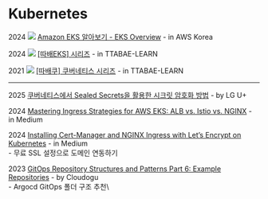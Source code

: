 # Kubernetes

2024 ![](<../.gitbook/assets/image (8).png>) [Amazon EKS 알아보기 - EKS Overview](https://www.youtube.com/watch?v=E49Q3y9wsUo) - in AWS Korea

2024 ![](<../.gitbook/assets/image (8).png>) [\[따배EKS\] 시리즈](https://www.youtube.com/watch?v=r44-FRjgf9M\&list=PLApuRlvrZKogRzF98XVC6_5KS40MBKU7M) - in TTABAE-LEARN

2021 ![](<../.gitbook/assets/image (8).png>) [\[따배쿠\] 쿠버네티스 시리즈](https://www.youtube.com/watch?v=6n5obRKsCRQ\&list=PLApuRlvrZKohaBHvXAOhUD-RxD0uQ3z0c) - in TTABAE-LEARN

***

2025 [쿠버네티스에서 Sealed Secrets을 활용한 시크릿 암호화 방법](https://techblog.uplus.co.kr/%EC%BF%A0%EB%B2%84%EB%84%A4%ED%8B%B0%EC%8A%A4%EC%97%90%EC%84%9C-sealed-secrets%EC%9D%84-%ED%99%9C%EC%9A%A9%ED%95%9C-%EC%8B%9C%ED%81%AC%EB%A6%BF-%EC%95%94%ED%98%B8%ED%99%94-%EB%B0%A9%EB%B2%95-1f44635a53e3) - by LG U+

2024 [Mastering Ingress Strategies for AWS EKS: ALB vs. Istio vs. NGINX](https://ramchandra-vadranam.medium.com/mastering-ingress-strategies-for-aws-eks-alb-vs-istio-vs-nginx-34a7bd4ce152) - in Medium

2024 [Installing Cert-Manager and NGINX Ingress with Let’s Encrypt on Kubernetes](https://hbayraktar.medium.com/installing-cert-manager-and-nginx-ingress-with-lets-encrypt-on-kubernetes-fe0dff4b1924) - in Medium\
&#x20; \- 무료 SSL 설정으로 도메인 연동하기

2023 [GitOps Repository Structures and Patterns Part 6: Example Repositories](https://cloudogu.com/en/blog/gitops-repository-patterns-part-6-examples) - by Cloudogu\
&#x20; \- Argocd GitOps 폴더 구조 추천\
